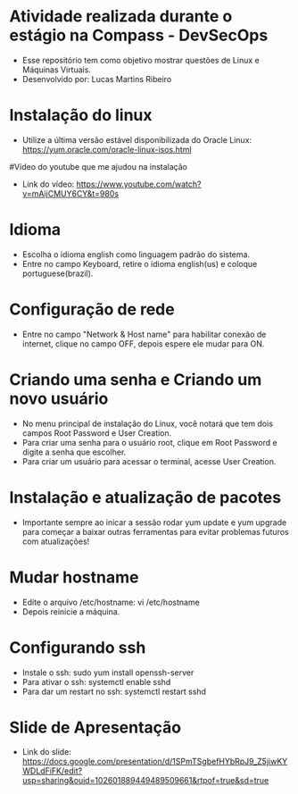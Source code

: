 # Atividade realizada durante o estágio na Compass - DevSecOps #

- Esse repositório tem como objetivo mostrar questões de Linux e Máquinas Virtuais.
- Desenvolvido por: Lucas Martins Ribeiro

# Instalação do linux #
  - Utilize a última versão estável disponibilizada do Oracle Linux: https://yum.oracle.com/oracle-linux-isos.html

#Vídeo do youtube que me ajudou na instalação
  - Link do vídeo: https://www.youtube.com/watch?v=mAijCMUY6CY&t=980s

# Idioma #
  - Escolha o idioma english como linguagem padrão do sistema.
  - Entre no campo Keyboard, retire o idioma english(us) e coloque portuguese(brazil).
  
# Configuração de rede #
  - Entre no campo "Network & Host name" para habilitar conexão de internet, clique no campo OFF, depois espere ele mudar para ON.

# Criando uma senha e Criando um novo usuário #
  - No menu principal de instalação do Linux, você notará  que tem dois campos Root Password e User Creation.
  - Para criar uma senha para o usuário root, clique em Root Password e digite a senha que escolher.
  - Para criar um usuário para acessar o terminal, acesse User Creation.
  
# Instalação e atualização de pacotes #
  - Importante sempre ao inicar a sessão rodar yum update e yum upgrade para começar a baixar outras ferramentas para evitar problemas futuros com atualizações!
  
# Mudar hostname #
  - Edite o arquivo /etc/hostname: vi /etc/hostname
  - Depois reinicie a máquina.
  
# Configurando ssh #
  - Instale o ssh: sudo yum install openssh-server
  - Para ativar o ssh: systemctl enable sshd
  - Para dar um restart no ssh: systemctl restart sshd

# Slide de Apresentação #
 - Link do slide: https://docs.google.com/presentation/d/1SPmTSgbefHYbRpJ9_Z5jiwKYWDLdFiFK/edit?usp=sharing&ouid=102601889449489509661&rtpof=true&sd=true
